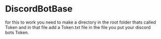 # DiscordBotBase
for this to work you need to make a directory in the root folder thats called Token and in that file add a Token.txt file
in the file you put your discord bots Token.
